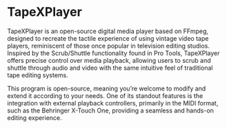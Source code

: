 # TapeXPlayer

TapeXPlayer is an open-source digital media player based on FFmpeg, designed to recreate the tactile experience of using vintage video tape players, reminiscent of those once popular in television editing studios. Inspired by the Scrub/Shuttle functionality found in Pro Tools, TapeXPlayer offers precise control over media playback, allowing users to scrub and shuttle through audio and video with the same intuitive feel of traditional tape editing systems.

This program is open-source, meaning you’re welcome to modify and extend it according to your needs. One of its standout features is the integration with external playback controllers, primarily in the MIDI format, such as the Behringer X-Touch One, providing a seamless and hands-on editing experience.
